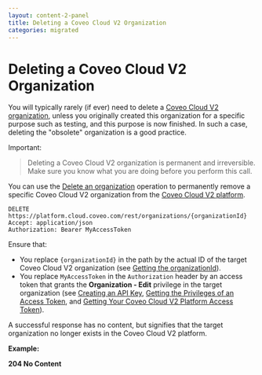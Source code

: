 ```yaml
---
layout: content-2-panel
title: Deleting a Coveo Cloud V2 Organization
categories: migrated
---
```


# Deleting a Coveo Cloud V2 Organization

You will typically rarely (if ever) need to delete a [Coveo Cloud V2 organization](Glossary_37585054.html#Glossary-CoveoCloudV2Organization), unless you originally created this organization for a specific purpose such as testing, and this purpose is now finished. In such a case, deleting the "obsolete" organization is a good practice.

Important:

> Deleting a Coveo Cloud V2 organization is permanent and irreversible. Make sure you know what you are doing before you perform this call.

You can use the [Delete an organization](https://platform.cloud.coveo.com/docs?api=Platform#!/Organizations/rest_organizations_paramId_delete) operation to permanently remove a specific Coveo Cloud V2 organization from the [Coveo Cloud V2 platform](Glossary_37585054.html#Glossary-CoveoCloudV2Platform).

```
DELETE https://platform.cloud.coveo.com/rest/organizations/{organizationId}
Accept: application/json
Authorization: Bearer MyAccessToken
```

Ensure that:

-   You replace `{organizationId}` in the path by the actual ID of the target Coveo Cloud V2 organization (see [Getting the organizationId](https://developers.coveo.com/display/CloudPlatform/Getting+the+organizationId)).
-   You replace `MyAccessToken` in the `Authorization` header by an access token that grants the **Organization - Edit** privilege in the target organization (see [Creating an API Key](https://developers.coveo.com/display/CloudPlatform/Creating+an+API+Key), [Getting the Privileges of an Access Token](https://developers.coveo.com/display/CloudPlatform/Getting+the+Privileges+of+an+Access+Token), and [Getting Your Coveo Cloud V2 Platform Access Token](https://developers.coveo.com/display/CloudPlatform/Getting+Your+Coveo+Cloud+V2+Platform+Access+Token)).

A successful response has no content, but signifies that the target organization no longer exists in the Coveo Cloud V2 platform.

**Example:**

**204 No Content**

```
 
```


